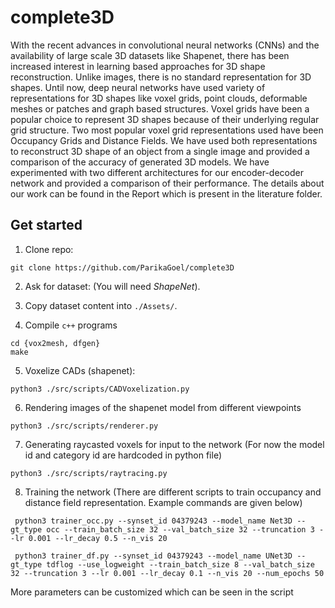 # complete3D

With the recent advances in convolutional neural networks (CNNs) and the availability of large scale 3D datasets like Shapenet, there has been increased interest in learning based approaches for 3D shape reconstruction. Unlike images, there is no standard representation for 3D shapes. Until now, deep neural networks have used variety of representations for 3D shapes like voxel grids, point clouds, deformable meshes or patches and graph based structures. Voxel grids have been a popular choice to represent 3D shapes because of their underlying regular grid structure. Two most popular voxel grid representations used have been Occupancy Grids and Distance Fields. We have used both representations to reconstruct 3D shape of an object from a single image and provided a comparison of the accuracy of generated 3D models. We have experimented with two different architectures for our encoder-decoder network and provided a comparison of their performance. The details about our work can be found in the Report which is present in the literature folder.

## Get started

1. Clone repo:

```git clone https://github.com/ParikaGoel/complete3D```

2. Ask for dataset: (You will need *ShapeNet*). 

3. Copy dataset content into `./Assets/`.

4. Compile `c++` programs

```
cd {vox2mesh, dfgen}
make
```

5. Voxelize CADs (shapenet):

```python3 ./src/scripts/CADVoxelization.py```

6. Rendering images of the shapenet model from different viewpoints

``` python3 ./src/scripts/renderer.py ```

7. Generating raycasted voxels for input to the network
(For now the model id and category id are hardcoded in python file)

``` python3 ./src/scripts/raytracing.py ```

8. Training the network
(There are different scripts to train occupancy and distance field representation. Example commands are given below)

``` python3 trainer_occ.py --synset_id 04379243 --model_name Net3D --gt_type occ --train_batch_size 32 --val_batch_size 32 --truncation 3 --lr 0.001 --lr_decay 0.5 --n_vis 20```

``` python3 trainer_df.py --synset_id 04379243 --model_name UNet3D --gt_type tdflog --use_logweight --train_batch_size 8 --val_batch_size 32 --truncation 3 --lr 0.001 --lr_decay 0.1 --n_vis 20 --num_epochs 50```

More parameters can be customized which can be seen in the script
